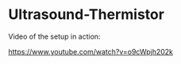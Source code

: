 # Ultrasound-Thermistor

Video of the setup in action: 

https://www.youtube.com/watch?v=o9cWpjh202k 


